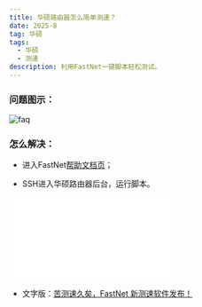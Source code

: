 ```yaml
---
title: 华硕路由器怎么简单测速？
date: 2025-8
tag: 华硕
tags: 
  - 华硕
  - 测速 
description: 利用FastNet一键脚本轻松测试。
---
```


### 问题图示：

![faq](/assets/posts/fastnet.png)


### 怎么解决：

- 进入FastNet[帮助文档页](https://fw.koolcenter.com/binary/fastnet/)；

- SSH进入华硕路由器后台，运行脚本。

<iframe src="//player.bilibili.com/player.html?isOutside=true&aid=114976626904551&bvid=BV1b14RzsENg&cid=31507352124&p=1&autoplay=0" scrolling="no" border="0" frameborder="no" framespacing="0" allowfullscreen="true"></iframe>

- 文字版：[苦测速久矣，FastNet 新测速软件发布！](https://mp.weixin.qq.com/s/beDaqrVgtaDP4iySLswE3Q)


